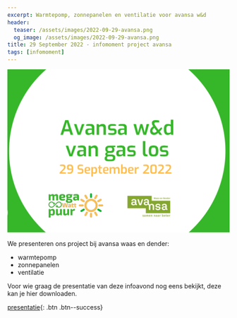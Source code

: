 ```yaml
---
excerpt: Warmtepomp, zonnepanelen en ventilatie voor avansa w&d
header:
  teaser: /assets/images/2022-09-29-avansa.png
  og_image: /assets/images/2022-09-29-avansa.png
title: 29 September 2022 - infomoment project avansa
tags: [infomoment]
---
```


![foto](/assets/images/2022-09-29-avansa.png)

We presenteren ons project bij avansa waas en dender:

  * warmtepomp
  * zonnepanelen
  * ventilatie

Voor wie graag de presentatie van deze infoavond nog eens bekijkt, deze kan je
hier downloaden.

[presentatie](/assets/2022-09-29-avansa.pdf){: .btn .btn--success}
